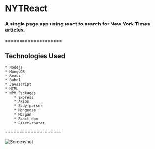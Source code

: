 # NYTReact


### A single page app using react to search for New York Times articles.

====================
## Technologies Used
    * Nodejs
    * MongoDB
    * React
    * Babel
    * Javascript
    * HTML
    * NPM Packages
        * Express
        * Axios
        * Body-parser
        * Mongoose
        * Morgan
        * React-dom
        * React-router

====================

![Screenshot](assets/public/images/readmefile-view.png)

      



    


